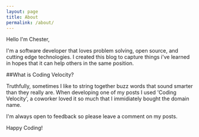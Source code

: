 ```yaml
---
layout: page
title: About
permalink: /about/
---
```


Hello I'm Chester,

I'm a software developer that loves problem solving, open source, and cutting edge technologies.  I created this blog to capture things i've learned in hopes that it can help others in the same position. 

##What is Coding Velocity?

Truthfully, sometimes I like to string together buzz words that sound smarter than they really are.  When developing one of my posts I used 'Coding Velocity', a coworker loved it so much that I immidiately bought the domain name.


I'm always open to feedback so please leave a comment on my posts.

Happy Coding!
